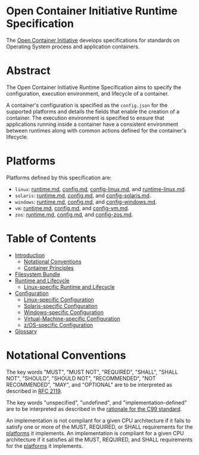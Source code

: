 # <a name="openContainerInitiativeRuntimeSpecification" />Open Container Initiative Runtime Specification

The [Open Container Initiative][oci] develops specifications for standards on Operating System process and application containers.

# <a name="ociRuntimeSpecAbstract" />Abstract

The Open Container Initiative Runtime Specification aims to specify the configuration, execution environment, and lifecycle of a container.

A container's configuration is specified as the `config.json` for the supported platforms and details the fields that enable the creation of a container.
The execution environment is specified to ensure that applications running inside a container have a consistent environment between runtimes along with common actions defined for the container's lifecycle.

# <a name="ociRuntimeSpecPlatforms" />Platforms

Platforms defined by this specification are:

* `linux`: [runtime.md](runtime.md), [config.md](config.md), [config-linux.md](config-linux.md), and [runtime-linux.md](runtime-linux.md).
* `solaris`: [runtime.md](runtime.md), [config.md](config.md), and [config-solaris.md](config-solaris.md).
* `windows`: [runtime.md](runtime.md), [config.md](config.md), and [config-windows.md](config-windows.md).
* `vm`: [runtime.md](runtime.md), [config.md](config.md), and [config-vm.md](config-vm.md).
* `zos`: [runtime.md](runtime.md), [config.md](config.md), and [config-zos.md](config-zos.md).

# <a name="ociRuntimeSpecTOC" />Table of Contents

- [Introduction](spec.md)
    - [Notational Conventions](#notational-conventions)
    - [Container Principles](principles.md)
- [Filesystem Bundle](bundle.md)
- [Runtime and Lifecycle](runtime.md)
    - [Linux-specific Runtime and Lifecycle](runtime-linux.md)
- [Configuration](config.md)
    - [Linux-specific Configuration](config-linux.md)
    - [Solaris-specific Configuration](config-solaris.md)
    - [Windows-specific Configuration](config-windows.md)
    - [Virtual-Machine-specific Configuration](config-vm.md)
    - [z/OS-specific Configuration](config-zos.md)
- [Glossary](glossary.md)

# <a name="ociRuntimeSpecNotationalConventions" />Notational Conventions

The key words "MUST", "MUST NOT", "REQUIRED", "SHALL", "SHALL NOT", "SHOULD", "SHOULD NOT", "RECOMMENDED", "NOT RECOMMENDED", "MAY", and "OPTIONAL" are to be interpreted as described in [RFC 2119][rfc2119].

The key words "unspecified", "undefined", and "implementation-defined" are to be interpreted as described in the [rationale for the C99 standard][c99-unspecified].

An implementation is not compliant for a given CPU architecture if it fails to satisfy one or more of the MUST, REQUIRED, or SHALL requirements for the [platforms](#platforms) it implements.
An implementation is compliant for a given CPU architecture if it satisfies all the MUST, REQUIRED, and SHALL requirements for the [platforms](#platforms) it implements.


[c99-unspecified]: http://www.open-std.org/jtc1/sc22/wg14/www/C99RationaleV5.10.pdf#page=18
[oci]: http://www.opencontainers.org
[rfc2119]: https://www.rfc-editor.org/rfc/rfc2119.html
